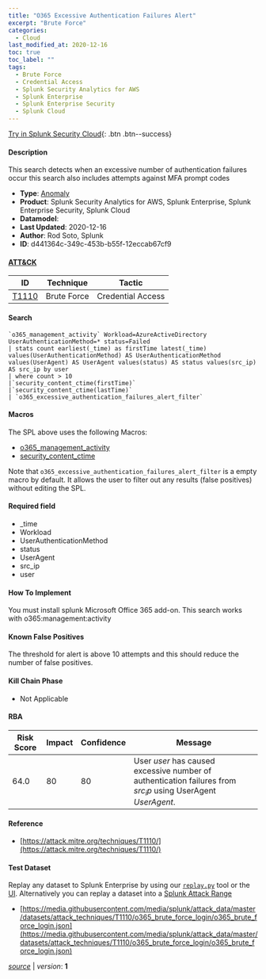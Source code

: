 ```yaml
---
title: "O365 Excessive Authentication Failures Alert"
excerpt: "Brute Force"
categories:
  - Cloud
last_modified_at: 2020-12-16
toc: true
toc_label: ""
tags:
  - Brute Force
  - Credential Access
  - Splunk Security Analytics for AWS
  - Splunk Enterprise
  - Splunk Enterprise Security
  - Splunk Cloud
---
```




[Try in Splunk Security Cloud](https://www.splunk.com/en_us/cyber-security.html){: .btn .btn--success}

#### Description

This search detects when an excessive number of authentication failures occur this search also includes attempts against MFA prompt codes

- **Type**: [Anomaly](https://github.com/splunk/security_content/wiki/Detection-Analytic-Types)
- **Product**: Splunk Security Analytics for AWS, Splunk Enterprise, Splunk Enterprise Security, Splunk Cloud
- **Datamodel**: 
- **Last Updated**: 2020-12-16
- **Author**: Rod Soto, Splunk
- **ID**: d441364c-349c-453b-b55f-12eccab67cf9


#### [ATT&CK](https://attack.mitre.org/)

| ID             | Technique        |  Tactic             |
| -------------- | ---------------- |-------------------- |
| [T1110](https://attack.mitre.org/techniques/T1110/) | Brute Force | Credential Access |

#### Search

```
`o365_management_activity` Workload=AzureActiveDirectory UserAuthenticationMethod=* status=Failed 
| stats count earliest(_time) as firstTime latest(_time) values(UserAuthenticationMethod) AS UserAuthenticationMethod values(UserAgent) AS UserAgent values(status) AS status values(src_ip) AS src_ip by user 
| where count > 10 
|`security_content_ctime(firstTime)` 
|`security_content_ctime(lastTime)` 
| `o365_excessive_authentication_failures_alert_filter`
```

#### Macros
The SPL above uses the following Macros:
* [o365_management_activity](https://github.com/splunk/security_content/blob/develop/macros/o365_management_activity.yml)
* [security_content_ctime](https://github.com/splunk/security_content/blob/develop/macros/security_content_ctime.yml)

Note that `o365_excessive_authentication_failures_alert_filter` is a empty macro by default. It allows the user to filter out any results (false positives) without editing the SPL.

#### Required field
* _time
* Workload
* UserAuthenticationMethod
* status
* UserAgent
* src_ip
* user


#### How To Implement
You must install splunk Microsoft Office 365 add-on. This search works with o365:management:activity

#### Known False Positives
The threshold for alert is above 10 attempts and this should reduce the number of false positives.

#### Kill Chain Phase
* Not Applicable



#### RBA

| Risk Score  | Impact      | Confidence   | Message      |
| ----------- | ----------- |--------------|--------------|
| 64.0 | 80 | 80 | User $user$ has caused excessive number of authentication failures from $src_ip$ using UserAgent $UserAgent$. |




#### Reference

* [https://attack.mitre.org/techniques/T1110/](https://attack.mitre.org/techniques/T1110/)



#### Test Dataset
Replay any dataset to Splunk Enterprise by using our [`replay.py`](https://github.com/splunk/attack_data#using-replaypy) tool or the [UI](https://github.com/splunk/attack_data#using-ui).
Alternatively you can replay a dataset into a [Splunk Attack Range](https://github.com/splunk/attack_range#replay-dumps-into-attack-range-splunk-server)

* [https://media.githubusercontent.com/media/splunk/attack_data/master/datasets/attack_techniques/T1110/o365_brute_force_login/o365_brute_force_login.json](https://media.githubusercontent.com/media/splunk/attack_data/master/datasets/attack_techniques/T1110/o365_brute_force_login/o365_brute_force_login.json)



[*source*](https://github.com/splunk/security_content/tree/develop/detections/cloud/o365_excessive_authentication_failures_alert.yml) \| *version*: **1**